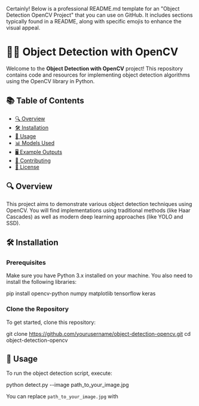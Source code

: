Certainly! Below is a professional README.md template for an "Object Detection OpenCV Project" that you can use on GitHub. It includes sections typically found in a README, along with specific emojis to enhance the visual appeal.

# 🕵️‍♂️ Object Detection with OpenCV

Welcome to the **Object Detection with OpenCV** project! This repository contains code and resources for implementing object detection algorithms using the OpenCV library in Python. 

## 📚 Table of Contents
- [🔍 Overview](#overview)
- [🛠️ Installation](#installation)
- [🚀 Usage](#usage)
- [📊 Models Used](#models-used)
- [🖥️ Example Outputs](#example-outputs)
- [🤝 Contributing](#contributing)
- [📄 License](#license)

## 🔍 Overview
This project aims to demonstrate various object detection techniques using OpenCV. You will find implementations using traditional methods (like Haar Cascades) as well as modern deep learning approaches (like YOLO and SSD).

## 🛠️ Installation

### Prerequisites
Make sure you have Python 3.x installed on your machine. You also need to install the following libraries:

pip install opencv-python numpy matplotlib tensorflow keras

### Clone the Repository
To get started, clone this repository:

git clone https://github.com/yourusername/object-detection-opencv.git
cd object-detection-opencv

## 🚀 Usage

To run the object detection script, execute:

python detect.py --image
path_to_your_image.jpg 

You can replace `path_to_your_image.jpg` with
